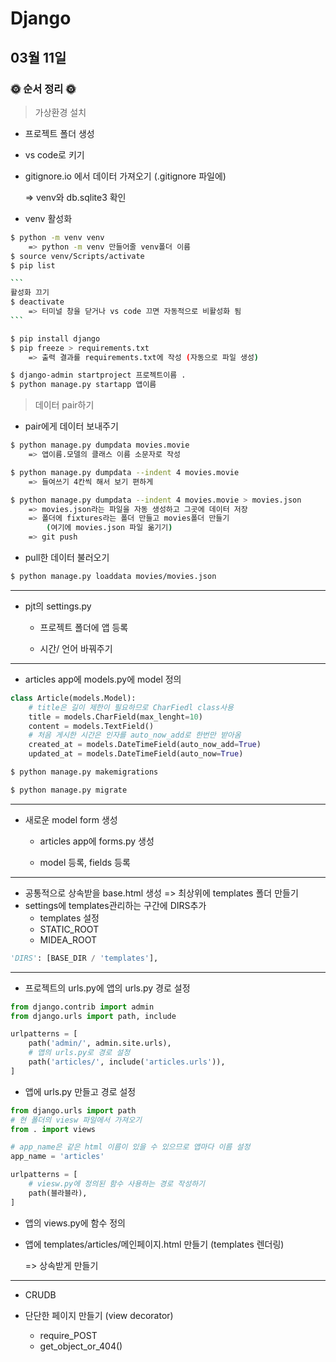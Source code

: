 # Django

## 03월 11일

### 🌞 순서 정리 🌞

>가상환경 설치

- 프로젝트 폴더 생성
- vs code로 키기



- gitignore.io 에서 데이터 가져오기 (.gitignore 파일에)

  => venv와 db.sqlite3 확인



- venv 활성화

```bash
$ python -m venv venv
	=> python -m venv 만들어줄 venv폴더 이름
$ source venv/Scripts/activate
$ pip list

​```
활성화 끄기
$ deactivate
	=> 터미널 창을 닫거나 vs code 끄면 자동적으로 비활성화 됨
​```

$ pip install django
$ pip freeze > requirements.txt
	=> 출력 결과를 requirements.txt에 작성 (자동으로 파일 생성)

$ django-admin startproject 프로젝트이름 .
$ python manage.py startapp 앱이름
```



> 데이터 pair하기

- pair에게 데이터 보내주기

```bash
$ python manage.py dumpdata movies.movie
	=> 앱이름.모델의 클래스 이름 소문자로 작성

$ python manage.py dumpdata --indent 4 movies.movie
	=> 들여쓰기 4칸씩 해서 보기 편하게

$ python manage.py dumpdata --indent 4 movies.movie > movies.json
	=> movies.json라는 파일을 자동 생성하고 그곳에 데이터 저장
	=> 폴더에 fixtures라는 폴더 만들고 movies폴더 만들기
    	(여기에 movies.json 파일 옮기기)
	=> git push
```

- pull한 데이터 불러오기

```bash
$ python manage.py loaddata movies/movies.json
```

--------------------------------------

- pjt의 settings.py

  - 프로젝트 폴더에 앱 등록

  - 시간/ 언어 바꿔주기

--------------------------------------

- articles app에 models.py에 model 정의

```python
class Article(models.Model):
    # title은 길이 제한이 필요하므로 CharFiedl class사용
    title = models.CharField(max_lenght=10)
    content = models.TextField()
    # 처음 게시한 시간은 인자를 auto_now_add로 한번만 받아옴
    created_at = models.DateTimeField(auto_now_add=True)
    updated_at = models.DateTimeField(auto_now=True)
```

```bash
$ python manage.py makemigrations

$ python manage.py migrate
```

-------------------------------------------------------------

- 새로운 model form 생성

  - articles app에 forms.py 생성

  - model 등록, fields 등록

--------------------------------------

- 공통적으로 상속받을 base.html 생성 => 최상위에 templates 폴더 만들기
- settings에 templates관리하는 구간에  DIRS추가
  - templates 설정
  - STATIC_ROOT
  - MIDEA_ROOT

```python
'DIRS': [BASE_DIR / 'templates'],
```

--------------------------------------

- 프로젝트의 urls.py에 앱의 urls.py 경로 설정

```python
from django.contrib import admin
from django.urls import path, include

urlpatterns = [
    path('admin/', admin.site.urls),
    # 앱의 urls.py로 경로 설정
    path('articles/', include('articles.urls')),
]
```

- 앱에 urls.py 만들고 경로 설정

```python
from django.urls import path
# 현 폴더의 viesw 파일에서 가져오기
from . import views

# app_name은 같은 html 이름이 있을 수 있으므로 앱마다 이름 설정
app_name = 'articles'

urlpatterns = [
    # viesw.py에 정의된 함수 사용하는 경로 작성하기
    path(블라블라),
]
```

- 앱의 views.py에 함수 정의

- 앱에 templates/articles/메인페이지.html 만들기 (templates 렌더링)

  => 상속받게 만들기

-----------------------------------

- CRUDB

- 단단한 페이지 만들기 (view decorator)
  - require_POST 
  - get_object_or_404()